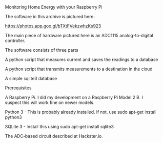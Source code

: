 Monitoring Home Energy with your Raspberry Pi

The software in this archive is pictured here:

https://photos.app.goo.gl/bTXtFVekzwhzKs923

The main piece of hardware pictured here is an ADC1115 analog-to-digital controller.

The software consists of three parts

A python script that measures current and saves the readings to a database

A python script that transmits measurements to a destination in the cloud

A simple sqlite3 database

Prerequisites

A Raspberry Pi.  I did my development on a Raspberry Pi Model 2 B. I suspect this will work fine on newer models.

Python 3 - This is probably already installed.  If not, use sudo apt-get install python3 

SQLite 3 - Install this using sudo apt-get install sqlite3 

The ADC-based circuit described at Hackster.io. 